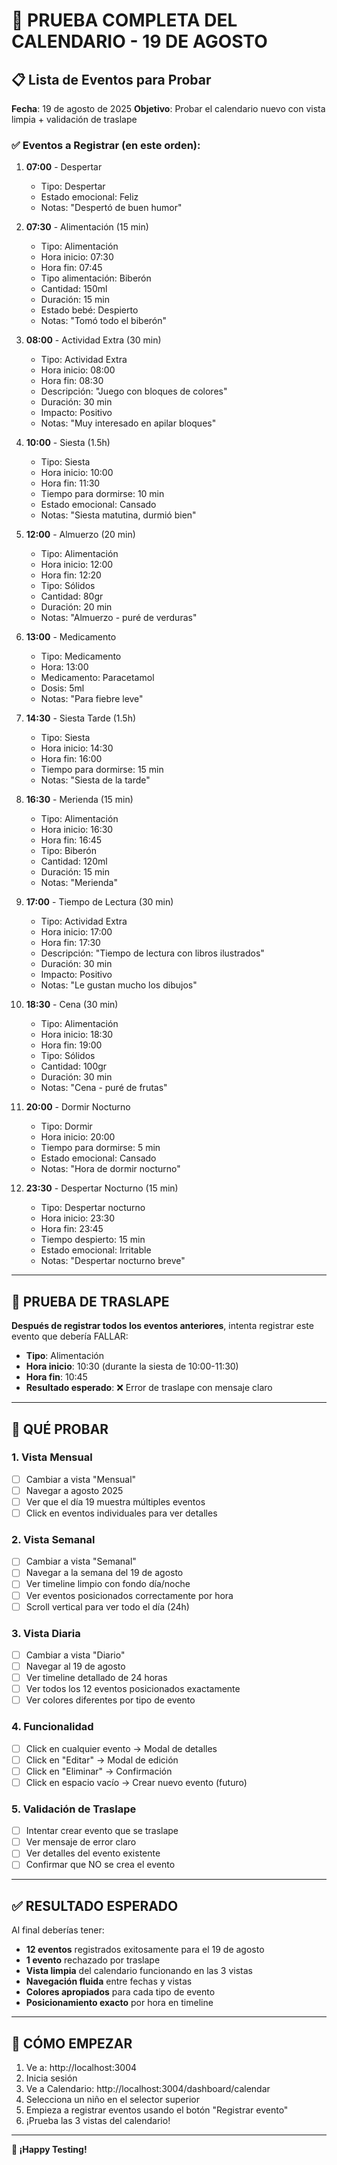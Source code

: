 # 🧪 PRUEBA COMPLETA DEL CALENDARIO - 19 DE AGOSTO

## 📋 Lista de Eventos para Probar

**Fecha**: 19 de agosto de 2025
**Objetivo**: Probar el calendario nuevo con vista limpia + validación de traslape

### ✅ Eventos a Registrar (en este orden):

1. **07:00** - Despertar
   - Tipo: Despertar
   - Estado emocional: Feliz
   - Notas: "Despertó de buen humor"

2. **07:30** - Alimentación (15 min)
   - Tipo: Alimentación
   - Hora inicio: 07:30
   - Hora fin: 07:45
   - Tipo alimentación: Biberón
   - Cantidad: 150ml
   - Duración: 15 min
   - Estado bebé: Despierto
   - Notas: "Tomó todo el biberón"

3. **08:00** - Actividad Extra (30 min)
   - Tipo: Actividad Extra
   - Hora inicio: 08:00
   - Hora fin: 08:30
   - Descripción: "Juego con bloques de colores"
   - Duración: 30 min
   - Impacto: Positivo
   - Notas: "Muy interesado en apilar bloques"

4. **10:00** - Siesta (1.5h)
   - Tipo: Siesta
   - Hora inicio: 10:00
   - Hora fin: 11:30
   - Tiempo para dormirse: 10 min
   - Estado emocional: Cansado
   - Notas: "Siesta matutina, durmió bien"

5. **12:00** - Almuerzo (20 min)
   - Tipo: Alimentación
   - Hora inicio: 12:00
   - Hora fin: 12:20
   - Tipo: Sólidos
   - Cantidad: 80gr
   - Duración: 20 min
   - Notas: "Almuerzo - puré de verduras"

6. **13:00** - Medicamento
   - Tipo: Medicamento
   - Hora: 13:00
   - Medicamento: Paracetamol
   - Dosis: 5ml
   - Notas: "Para fiebre leve"

7. **14:30** - Siesta Tarde (1.5h)
   - Tipo: Siesta
   - Hora inicio: 14:30
   - Hora fin: 16:00
   - Tiempo para dormirse: 15 min
   - Notas: "Siesta de la tarde"

8. **16:30** - Merienda (15 min)
   - Tipo: Alimentación
   - Hora inicio: 16:30
   - Hora fin: 16:45
   - Tipo: Biberón
   - Cantidad: 120ml
   - Duración: 15 min
   - Notas: "Merienda"

9. **17:00** - Tiempo de Lectura (30 min)
   - Tipo: Actividad Extra
   - Hora inicio: 17:00
   - Hora fin: 17:30
   - Descripción: "Tiempo de lectura con libros ilustrados"
   - Duración: 30 min
   - Impacto: Positivo
   - Notas: "Le gustan mucho los dibujos"

10. **18:30** - Cena (30 min)
    - Tipo: Alimentación
    - Hora inicio: 18:30
    - Hora fin: 19:00
    - Tipo: Sólidos
    - Cantidad: 100gr
    - Duración: 30 min
    - Notas: "Cena - puré de frutas"

11. **20:00** - Dormir Nocturno
    - Tipo: Dormir
    - Hora inicio: 20:00
    - Tiempo para dormirse: 5 min
    - Estado emocional: Cansado
    - Notas: "Hora de dormir nocturno"

12. **23:30** - Despertar Nocturno (15 min)
    - Tipo: Despertar nocturno
    - Hora inicio: 23:30
    - Hora fin: 23:45
    - Tiempo despierto: 15 min
    - Estado emocional: Irritable
    - Notas: "Despertar nocturno breve"

---

## 🚫 PRUEBA DE TRASLAPE

**Después de registrar todos los eventos anteriores**, intenta registrar este evento que debería FALLAR:

- **Tipo**: Alimentación
- **Hora inicio**: 10:30 (durante la siesta de 10:00-11:30)
- **Hora fin**: 10:45
- **Resultado esperado**: ❌ Error de traslape con mensaje claro

---

## 🎯 QUÉ PROBAR

### 1. Vista Mensual
- [ ] Cambiar a vista "Mensual" 
- [ ] Navegar a agosto 2025
- [ ] Ver que el día 19 muestra múltiples eventos
- [ ] Click en eventos individuales para ver detalles

### 2. Vista Semanal  
- [ ] Cambiar a vista "Semanal"
- [ ] Navegar a la semana del 19 de agosto
- [ ] Ver timeline limpio con fondo día/noche
- [ ] Ver eventos posicionados correctamente por hora
- [ ] Scroll vertical para ver todo el día (24h)

### 3. Vista Diaria
- [ ] Cambiar a vista "Diario" 
- [ ] Navegar al 19 de agosto
- [ ] Ver timeline detallado de 24 horas
- [ ] Ver todos los 12 eventos posicionados exactamente
- [ ] Ver colores diferentes por tipo de evento

### 4. Funcionalidad
- [ ] Click en cualquier evento → Modal de detalles
- [ ] Click en "Editar" → Modal de edición
- [ ] Click en "Eliminar" → Confirmación
- [ ] Click en espacio vacío → Crear nuevo evento (futuro)

### 5. Validación de Traslape
- [ ] Intentar crear evento que se traslape
- [ ] Ver mensaje de error claro
- [ ] Ver detalles del evento existente
- [ ] Confirmar que NO se crea el evento

---

## ✅ RESULTADO ESPERADO

Al final deberías tener:
- **12 eventos** registrados exitosamente para el 19 de agosto
- **1 evento** rechazado por traslape  
- **Vista limpia** del calendario funcionando en las 3 vistas
- **Navegación fluida** entre fechas y vistas
- **Colores apropiados** para cada tipo de evento
- **Posicionamiento exacto** por hora en timeline

---

## 🚀 CÓMO EMPEZAR

1. Ve a: http://localhost:3004
2. Inicia sesión
3. Ve a Calendario: http://localhost:3004/dashboard/calendar  
4. Selecciona un niño en el selector superior
5. Empieza a registrar eventos usando el botón "Registrar evento"
6. ¡Prueba las 3 vistas del calendario!

---

**🎉 ¡Happy Testing!**